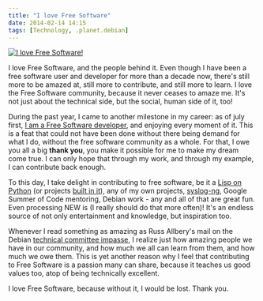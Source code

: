 ```yaml
---
title: "I love Free Software"
date: 2014-02-14 14:15
tags: [Technology, .planet.debian]
---
```


<p class="pull-left" style="margin-right: 1.5em">
<a href="http://ilovefs.org"><img
src="http://fsfe.org/campaigns/ilovefs/artwork/graphics/ilovefs-ascii.png"
style="border: 0 !important;" alt="I love Free Software!"></a>
</p>

I love Free Software, and the people behind it. Even though I have
been a free software user and developer for more than a decade now,
there's still more to be amazed at, still more to contribute, and
still more to learn. I love the Free Software community, because it
never ceases to amaze me. It's not just about the technical side, but
the social, human side of it, too!

During the past year, I came to another milestone in my career: as of
july first, [I am a Free Software developer][sng:ose], and enjoying
every moment of it. This is a feat that could not have been done
without there being demand for what I do, without the free software
community as a whole. For that, I owe you all a big **thank you**, you
make it possible for me to make my dream come true. I can only hope
that through my work, and through my example, I can contribute back
enough.

 [sng:ose]: http://localhost/blog/2013/07/04/onto-greener-open-pastures/

<!-- more -->

To this day, I take delight in contributing to free software, be it a
[Lisp on Python][hy] (or projects [built in it][adderall]), any of my
own projects, [syslog-ng][syslog-ng], Google Summer of Code mentoring,
Debian work - any and all of that are great fun. Even processing NEW
is (I really should do that more often)! It's an endless source of not
only entertainment and knowledge, but inspiration too.

 [hy]: http://hylang.org/
 [adderall]: https://github.com/algernon/adderall
 [syslog-ng]: https://github.com/balabit/syslog-ng

Whenever I read something as amazing as Russ Allbery's mail on the
Debian [technical committee impasse][rra-ctte], I realize just how
amazing people we have in our community, and how much we all can learn
from them, and how much we owe them. This is yet another reason why I
feel that contributing to Free Software is a passion many can share,
because it teaches us good values too, atop of being technically
excellent.

 [rra-ctte]: https://lwn.net/Articles/585219/

I love Free Software, because without it, I would be lost. Thank you.
